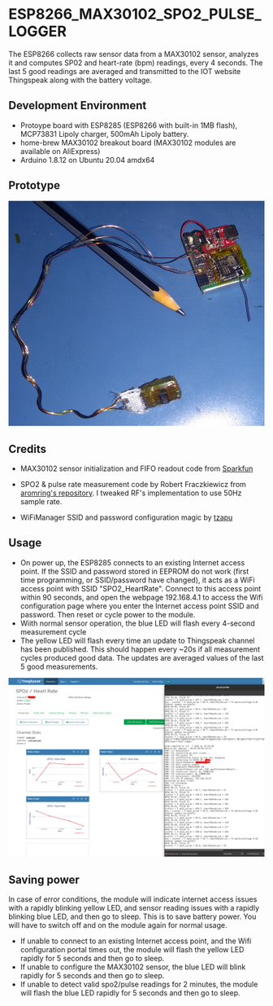 # ESP8266_MAX30102_SPO2_PULSE_LOGGER

The ESP8266 collects raw sensor data from a MAX30102 
sensor, analyzes it and computes SP02 and heart-rate (bpm) readings, every 4 seconds. 
The last 5 good readings are averaged and transmitted to the IOT website Thingspeak
along with the battery voltage.

## Development Environment

* Protoype board with ESP8285 (ESP8266 with built-in 1MB flash), MCP73831 Lipoly charger, 500mAh Lipoly battery.
* home-brew MAX30102 breakout board (MAX30102 modules are available on AliExpress)
* Arduino 1.8.12 on Ubuntu 20.04 amdx64

## Prototype

<img src="prototype_hardware.jpg" />


## Credits

* MAX30102 sensor initialization and FIFO readout code from 
[Sparkfun](https://github.com/sparkfun/SparkFun_MAX3010x_Sensor_Library)

* SPO2 & pulse rate measurement code by Robert Fraczkiewicz from 
[aromring's repository](https://github.com/aromring/MAX30102_by_RF). I tweaked RF's implementation to use 50Hz sample rate. 

* WiFiManager SSID and password configuration magic by [tzapu](https://github.com/tzapu/WiFiManager)

## Usage

* On power up, the ESP8285 connects to an existing Internet access point. If the SSID and password 
stored in EEPROM do not work (first time programming, or SSID/password have changed), it acts as a 
WiFi access point with SSID "SPO2_HeartRate". Connect to this access point within 90 seconds,
and open the webpage 192.168.4.1 to access the Wifi configuration page where you enter the 
Internet access point SSID and password. Then reset or cycle power to the module.
* Wiith normal sensor operation, the blue LED will flash every 4-second measurement cycle
* The yellow LED will flash every time an update to Thingspeak channel has been published. This should
happen every ~20s if all measurement cycles produced good data. The updates are averaged values of the last
5 good measurements.

<img src="screenshot.png"/>

## Saving power
In case of error conditions, the module will indicate internet access issues with a rapidly blinking yellow
LED, and sensor reading issues with a rapidly blinking blue LED, and then go to sleep. This is to 
save battery power. You will have to switch off and on the module again for normal usage.

* If unable to connect to an existing Internet access point, and the Wifi configuration portal times out,
the module will flash the yellow LED rapidly for 5 seconds and then go to sleep.
* If unable to configure the MAX30102 sensor, the blue LED will blink rapidly for 5 seconds and then go to sleep.
* If unable to detect valid spo2/pulse readings for 2 minutes, the module will flash the blue LED
rapidly for 5 seconds and then go to sleep.




